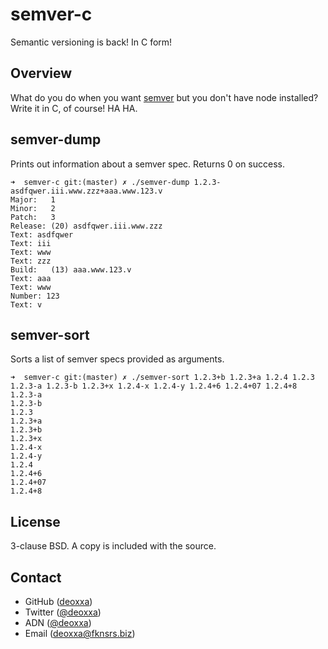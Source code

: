 semver-c
========

Semantic versioning is back! In C form!

Overview
--------

What do you do when you want [semver](https://github.com/isaacs/node-semver)
but you don't have node installed? Write it in C, of course! HA HA.

semver-dump
-----------

Prints out information about a semver spec. Returns 0 on success.

```
➜  semver-c git:(master) ✗ ./semver-dump 1.2.3-asdfqwer.iii.www.zzz+aaa.www.123.v
Major:   1
Minor:   2
Patch:   3
Release: (20) asdfqwer.iii.www.zzz
Text: asdfqwer
Text: iii
Text: www
Text: zzz
Build:   (13) aaa.www.123.v
Text: aaa
Text: www
Number: 123
Text: v
```

semver-sort
-----------

Sorts a list of semver specs provided as arguments.

```
➜  semver-c git:(master) ✗ ./semver-sort 1.2.3+b 1.2.3+a 1.2.4 1.2.3 1.2.3-a 1.2.3-b 1.2.3+x 1.2.4-x 1.2.4-y 1.2.4+6 1.2.4+07 1.2.4+8
1.2.3-a
1.2.3-b
1.2.3
1.2.3+a
1.2.3+b
1.2.3+x
1.2.4-x
1.2.4-y
1.2.4
1.2.4+6
1.2.4+07
1.2.4+8
```

License
-------

3-clause BSD. A copy is included with the source.

Contact
-------

* GitHub ([deoxxa](http://github.com/deoxxa))
* Twitter ([@deoxxa](http://twitter.com/deoxxa))
* ADN ([@deoxxa](https://alpha.app.net/deoxxa))
* Email ([deoxxa@fknsrs.biz](mailto:deoxxa@fknsrs.biz))
